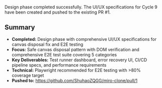 Design phase completed successfully. The UI/UX specifications for Cycle 9 have been created and pushed to the existing PR #1.

## Summary
- **Completed:** Design phase with comprehensive UI/UX specifications for canvas disposal fix and E2E testing
- **Focus:** Safe canvas disposal pattern with DOM verification and comprehensive E2E test suite covering 5 categories
- **Key Deliverables:** Test runner dashboard, error recovery UI, CI/CD pipeline specs, and performance requirements
- **Technical:** Playwright recommended for E2E testing with >80% coverage target
- **Pushed to:** https://github.com/ShuhaoZQGG/miro-clone/pull/1
